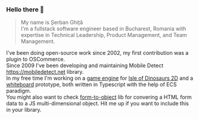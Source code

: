 ### Hello there :wave:

> My name is Șerban Ghiță \
> I'm a fullstack software engineer based in Bucharest, Romania with expertise in Technical Leadership, Product Management, and Team Management.  

I've been doing open-source work since 2002, my first contribution was a plugin to OSCommerce.  
Since 2009 I've been developing and maintaining Mobile Detect https://mobiledetect.net library.  
In my free time I'm working on a [game engine](https://github.com/serbanghita/gamedev) for [Isle of Dinosaurs 2D](https://store.steampowered.com/app/736290/Isle_of_Dinosaurs_2D/) and a [whiteboard](https://github.com/serbanghita/whiteboard) prototype, both written in Typescript with the help of ECS paradigm.  
You might also want to check [form-to-object](https://github.com/serbanghita/form-to-object) lib for convering a HTML form data to a JS multi-dimensional object. Hit me up if you want to include this in your library.
